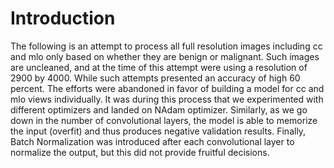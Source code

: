 # Introduction
The following is an attempt to process all full resolution images including cc and mlo only based on whether they are benign or malignant. Such images are uncleaned, and at the time of this attempt were using a resolution of 2900 by 4000. While such attempts presented an accuracy of high 60 percent. The efforts were abandoned in favor of building a model for cc and mlo views individually. It was during this process that we experimented with different optimizers and landed on NAdam optimizer. Similarly, as we go down in the number of convolutional layers, the model is able to memorize the input (overfit) and thus produces negative validation results. Finally, Batch Normalization was introduced after each convolutional layer to normalize the output, but this did not provide fruitful decisions. 